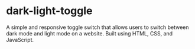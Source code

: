 # dark-light-toggle
A simple and responsive toggle switch that allows users to switch between dark mode and light mode on a website. Built using HTML, CSS, and JavaScript.
